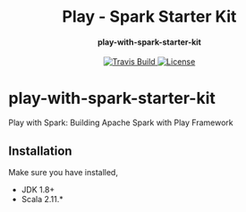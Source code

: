 <h1 align="center">
    <br>
        Play - Spark Starter Kit
    <br>
  <h4 align="center">play-with-spark-starter-kit</h4>
</h1>

<p align="center">
       <a href="https://api.travis-ci.org/Renien/play-with-spark-starter-kit">
           <img src=https://api.travis-ci.org/Renien/play-with-spark-starter-kit.svg?branch=master"
                alt="Travis Build">
       </a>
       <a href="">
           <img src="https://img.shields.io/npm/l/express.svg?maxAge=2592000&style=flat-square"
                alt="License">
         </a>
    </p>

# play-with-spark-starter-kit
Play with Spark: Building Apache Spark with Play Framework

## Installation

Make sure you have installed,

- JDK 1.8+
- Scala 2.11.*
